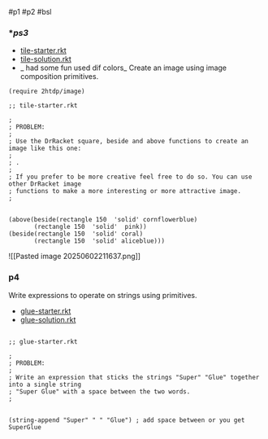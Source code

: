 #p1 #p2 #bsl

### **ps3*
- [tile-starter.rkt](https://s3.amazonaws.com/edx-course-spdx-kiczales/HTC/tile-starter.rkt "tile-starter.rkt")
- [tile-solution.rkt](https://s3.amazonaws.com/edx-course-spdx-kiczales/HTC/tile-solution.rkt "tile-solution.rkt")
- _ had some fun used dif colors_
Create an image using image composition primitives.
```LISP
(require 2htdp/image)

;; tile-starter.rkt

; 
; PROBLEM:
; 
; Use the DrRacket square, beside and above functions to create an image like this one:
; 
; .
; 
; If you prefer to be more creative feel free to do so. You can use other DrRacket image 
; functions to make a more interesting or more attractive image.
; 


(above(beside(rectangle 150  'solid' cornflowerblue)
       (rectangle 150  'solid'  pink))
(beside(rectangle 150  'solid' coral)
       (rectangle 150  'solid' aliceblue)))
```
![[Pasted image 20250602211637.png]]
### p4
Write expressions to operate on strings using primitives.
- [glue-starter.rkt](https://s3.amazonaws.com/edx-course-spdx-kiczales/HTC/glue-starter.rkt "glue-starter.rkt")
- [glue-solution.rkt](https://s3.amazonaws.com/edx-course-spdx-kiczales/HTC/glue-solution.rkt "glue-solution.rkt")
```LISP

;; glue-starter.rkt

; 
; PROBLEM:
; 
; Write an expression that sticks the strings "Super" "Glue" together into a single string 
; "Super Glue" with a space between the two words.
; 


(string-append "Super" " " "Glue") ; add space between or you get SuperGlue
```